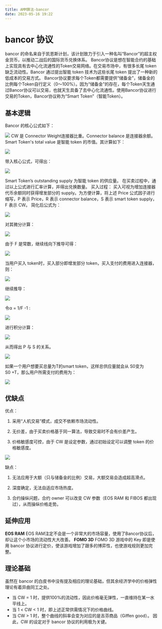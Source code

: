 ```yaml
---
title: AMM算法-bancor
date: 2023-05-16 19:22
---
```

# bancor 协议
bancor 的命名来自于凯恩斯计划，该计划致力于引入一种名叫“Bancor”的超主权金货币，以推动二战后的国际货币兑换体系。
Bancor协议是想在智能合约的基础上实现具有去中心化流通性的Token交易网络。在交易市场中，有很多长尾 token 缺乏流动性。Bancor 通过提出智能 token 技术为这些长尾 token 提出了一种新的低成本的交易方式。
Bancor协议要求每个Token都需要提供“储备金”，储备金的比例每个Token自行定义（0～100%）。因为“储备金”的存在，每个Token天生通过Bancor协议可以交易，也就天生具备了去中心化流通性。使用Bancor协议进行交易的Token，Bancor协议称为“Smart Token”（智能Token）。
## 基本逻辑
Bancor 的核心公式如下：

![](./image/bancor/2023-05-16-16-45-21@2x.jpg)
CW 是 Connector Weight连接器比重。Connector balance 是连接器余额。Smart Token's total value 是智能 token 的市值。其计算如下：

![](./image/bancor/2023-05-16-16-48-47@2x.jpg)

带入核心公式，可得出：

![](./image/bancor/2023-05-16-16-49-16@2x.jpg)

Smart Token’s outstanding supply 为智能 token 的供应量。
在买卖过程中，通过以上公式进行汇率计算，并得出兑换数量。
买入过程：
买入可视为增加连接器代币余额同时获得增发部分的 supply。为方便计算，将上述 Price 公式因子进行缩写，P 表示 Price，R 表示 connector balance，S 表示 smart token supply，F 表示 CW。
简化后公式为：

![](./image/bancor/2023-05-16-17-48-55@2x.png)

对其微分计算：

![](./image/bancor/2023-05-16-17-53-56@2x.png)

由于 F 是常数，继续线向下推导可得：

![](./image/bancor//2023-05-16-18-30-10@2x.png)

当用户买入 token时，买入部分即增发部分 token，买入支付的费用进入连接器，则：

![](./image/bancor/2023-05-16-17-57-16@2x.png)

继续推导：

![](./image/bancor/2023-05-16-18-30-43@2x.png)

令α = 1/F -1 :

![](./image/bancor/2023-05-16-18-31-34@2x.png)

进行积分计算：

![](./image/bancor/2023-05-16-18-31-54@2x.png)

从而得出 P 与 S 的关系。

![](./image/bancor/2023-05-16-18-32-18@2x.jpg)

如果一个用户想要买总量为T的smart token，这样总供应量就会从 S0变为S0 +T，那么用户所需支付的费用为：

![](./image/bancor/2023-05-16-18-33-41@2x.jpg)

## 优缺点
优点：
1. 采用“人机交易”模式，成交不依赖市场流动性。

2. 无价差，由于买卖价格基于同一算法，导致交易时不会有价差产生。

3. 价格敏感度可控，由于 CW 是设定参数，通过初始设定可以调整 token 的价格敏感度。

![](./image/bancor/2023-05-16-18-57-12@2x.jpg)

缺点：

1. 无法应用于大额（只与储备金的比例）交易，大额交易会造成超高滑点。

2. 深度确定，无法自适应市场热度。

3. 合约操纵问题，合约 owner 可以改变 CW 参数（EOS RAM 和 FIBOS 都出现过），从而操纵价格走势。

## 延伸应用
**EOS RAM**
EOS RAM注定不会是一个非常大的市场容量，使用了Bancor协议后，却让这个小市场的流动性大大改善。
**FOMO 3D**
FOMO 3D 游戏中的 Key 即是使用 bancor 协议进行定价，使该游戏增加了跟多的博弈性，也使游戏规则更加完整。
## 理论基础
虽然在 bancor 的白皮书中没有提及相应的理论基础，但其余经济学中的价格弹性理论有着异曲同工之处。

* 当 CW = 1 时，提供100%的流动性，因此价格毫无弹性，一直维持在某一水平线上。
* 当 1 < CW < 1 时，即上述正常供需情况下的价格曲线。
* 当 CW > 1 时，整个曲线的斜率会变为对应的是吉芬商品（Giffen good）。
因此，CW 的设定对于 bancor 协议的利用极为关键。


